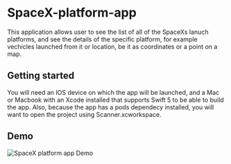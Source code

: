 # SpaceX-platform-app
This application allows user to see the list of all of the SpaceXs lanuch platforms, and see the details of the specific platform, for example vechicles launched from it or location, be it as coordinates or a point on a map. 

## Getting started

You will need an IOS device on which the app will be launched, and a Mac or Macbook with an Xcode installed that supports Swift 5 to be able to build the app. Also, because the app has a pods dependecy installed, you will want to open the project using Scanner.xcworkspace.

## Demo
![SpaceX platform app Demo](demo/SpaceX-app-demo.gif)
